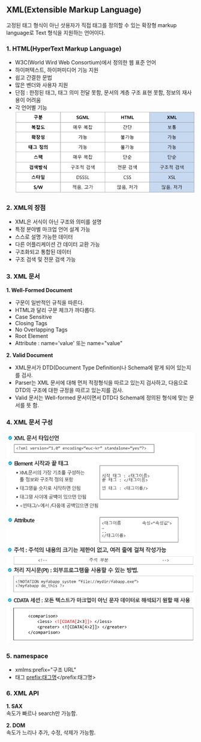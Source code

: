 ## XML(Extensible Markup Language)  
고정된 태그 형식이 아닌 삿용자가 직접 태그를 정의할 수 있는 확장형 markup language로 Text 형식을 지원하는 언어이다.  

### 1. HTML(HyperText Markup Language)  
- W3C(World Wird Web Consortium)에서 정의한 웹 표준 언어  
- 하이퍼텍스트, 하이퍼미디어 기능 지원  
- 쉽고 간결한 문법
- 많은 벤더와 사용자 지원
- 단점 : 한정된 태그, 태그 의미 전달 못함, 문서의 계층 구조 표현 못함, 정보의 재사용이 어려움  
- 각 언어별 기능  
![WebLanguageIMG](./WebLanguage.PNG)

### 2. XML의 장점  
- XML은 서식이 아닌 구조와 의미를 설명  
- 특정 분야별 마크업 언어 설계 가능  
- 스스로 설명 가능한 데이터  
- 다른 어플리케이션 간 데이터 교환 가능
- 구조화되고 통합된 데이터  
- 구조 검색 및 전문 검색 가능  

### 3. XML 문서  

**1. Well-Formed Document**  
- 구문이 일반적인 규칙을 따른다.  
- HTML과 달리 구문 체크가 까다롭다.  
- Case Sensitive  
- Closing Tags  
- No Overlapping Tags  
- Root Element  
- Attribute : name='value' 또는 name="value"  

**2. Valid Document**  
- XML문서가 DTD(Document Type Definition)나 Schema에 맡게 되어 있는지를 검사.  
- Parser는 XML 문서에 대해 먼저 적정형식을 따르고 있는지 검사하고, 다음으로 DTD의 구조에 대한 규정을 따르고 있는지를 검사.  
- Valid 문서는 Well-formed 문서이면서 DTD다 Schema에 정의된 형식에 맞는 문서를 뜻 함.  

### 4. XML 문서 구성
![XMLDocumentIMG](./XMLDocument.PNG)

### 5. namespace  
- xmlms:prefix="구조 URL"  
- 태그 <prefix:태그명></prefix:태그명>    

### 6. XML API  

**1. SAX**  
속도가 빠르나 search만 가능함.  

**2. DOM**  
속도가 느리나 추가, 수정, 삭제가 가능함.  

